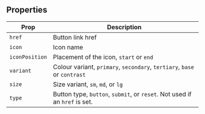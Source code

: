 ## Properties

| Prop | Description |
| --- | --- |
| `href` | Button link href |
| `icon` | Icon name |
| `iconPosition` | Placement of the icon, `start` or `end` |
| `variant` | Colour variant, `primary`, `secondary`, `tertiary`, `base` or `contrast` |
| `size` | Size variant, `sm`, `md`, or `lg` |
| `type` | Button type, `button`, `submit`, or `reset`. Not used if an `href` is set. |